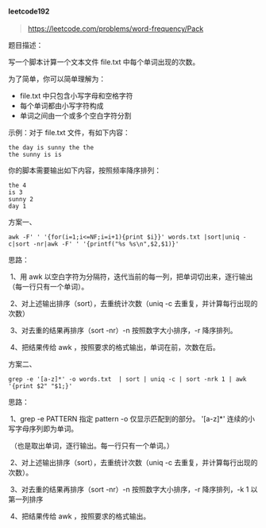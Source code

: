 #### leetcode192

> https://leetcode.com/problems/word-frequency/Pack

题目描述：

写一个脚本计算一个文本文件 file.txt 中每个单词出现的次数。

为了简单，你可以简单理解为：

- file.txt 中只包含小写字母和空格字符	 
- 每个单词都由小写字符构成
- 单词之间由一个或多个空白字符分割

示例：对于 file.txt 文件，有如下内容：

```shell
the day is sunny the the
the sunny is is
```

你的脚本需要输出如下内容，按照频率降序排列：

```shell
the 4
is 3
sunny 2
day 1
```



方案一、

```shell
awk -F' ' '{for(i=1;i<=NF;i=i+1){print $i}}' words.txt |sort|uniq -c|sort -nr|awk -F' ' '{printf("%s %s\n",$2,$1)}'
```

思路：

​	1、用 awk 以空白字符为分隔符，迭代当前的每一列，把单词切出来，逐行输出（每一行只有一个单词）。

​	2、对上述输出排序（sort），去重统计次数（uniq -c 去重复，并计算每行出现的次数）

​	3、对去重的结果再排序（sort -nr）-n 按照数字大小排序，-r 降序排列。

​	4、把结果传给 awk ，按照要求的格式输出，单词在前，次数在后。



方案二、

```shell
grep -e '[a-z]*' -o words.txt  | sort | uniq -c | sort -nrk 1 | awk '{print $2" "$1;}'
```

思路：

​	1、grep -e  PATTERN  指定 pattern  -o 仅显示匹配到的部分。  '[a-z]*'  连续的小写字母序列即为单词。

​	（也是取出单词，逐行输出。每一行只有一个单词。）

​	2、对上述输出排序（sort），去重统计次数（uniq -c 去重复，并计算每行出现的次数）。

​	3、对去重的结果再排序（sort -nr）-n 按照数字大小排序，-r 降序排列，-k 1 以第一列排序

​	4、把结果传给 awk ，按照要求的格式输出。























